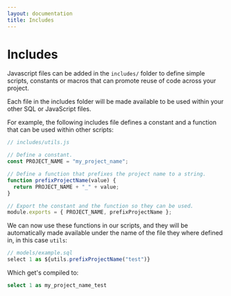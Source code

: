 ```yaml
---
layout: documentation
title: Includes
---
```


# Includes

Javascript files can be added in the `includes/` folder to define simple scripts, constants or macros that can promote reuse of code across your project.

Each file in the includes folder will be made available to be used within your other SQL or JavaScript files.

For example, the following includes file defines a constant and a function that can be used within other scripts:

```js
// includes/utils.js

// Define a constant.
const PROJECT_NAME = "my_project_name";

// Define a function that prefixes the project name to a string.
function prefixProjectName(value) {
  return PROJECT_NAME + "_" + value;
}

// Export the constant and the function so they can be used.
module.exports = { PROJECT_NAME, prefixProjectName };
```

We can now use these functions in our scripts, and they will be automatically made available under the name of the file they where defined in, in this case `utils`:

```js
// models/example.sql
select 1 as ${utils.prefixProjectName("test")}
```

Which get's compiled to:

```sql
select 1 as my_project_name_test
```
